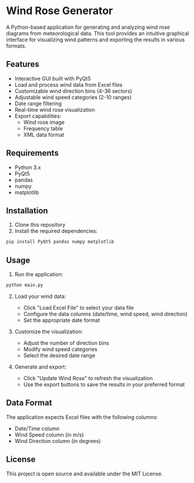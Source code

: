 # Wind Rose Generator

A Python-based application for generating and analyzing wind rose diagrams from meteorological data. This tool provides an intuitive graphical interface for visualizing wind patterns and exporting the results in various formats.

## Features

- Interactive GUI built with PyQt5
- Load and process wind data from Excel files
- Customizable wind direction bins (4-36 sectors)
- Adjustable wind speed categories (2-10 ranges)
- Date range filtering
- Real-time wind rose visualization
- Export capabilities:
  - Wind rose image
  - Frequency table
  - XML data format

## Requirements

- Python 3.x
- PyQt5
- pandas
- numpy
- matplotlib

## Installation

1. Clone this repository
2. Install the required dependencies:
```bash
pip install PyQt5 pandas numpy matplotlib
```

## Usage

1. Run the application:
```bash
python main.py
```

2. Load your wind data:
   - Click "Load Excel File" to select your data file
   - Configure the data columns (date/time, wind speed, wind direction)
   - Set the appropriate date format

3. Customize the visualization:
   - Adjust the number of direction bins
   - Modify wind speed categories
   - Select the desired date range

4. Generate and export:
   - Click "Update Wind Rose" to refresh the visualization
   - Use the export buttons to save the results in your preferred format

## Data Format

The application expects Excel files with the following columns:
- Date/Time column
- Wind Speed column (in m/s)
- Wind Direction column (in degrees)

## License

This project is open source and available under the MIT License. 